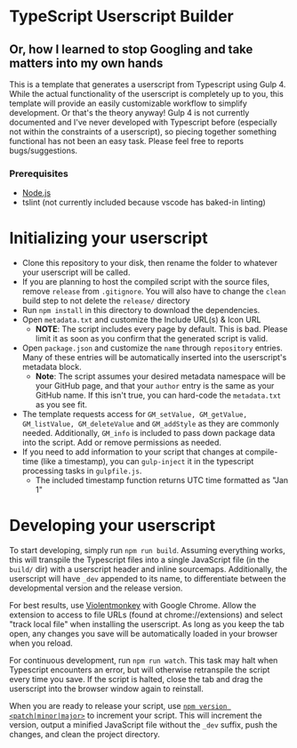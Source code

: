 # TypeScript Userscript Builder
## Or, how I learned to stop Googling and take matters into my own hands

This is a template that generates a userscript from Typescript using Gulp 4. While the actual functionality of the userscript is completely up to you, this template will provide an easily customizable workflow to simplify development. Or that's the theory anyway! Gulp 4 is not currently documented and I've never developed with Typescript before (especially not within the constraints of a userscript), so piecing together something functional has not been an easy task. Please feel free to reports bugs/suggestions.

### Prerequisites

- [Node.js](https://nodejs.org/en/download/)
- tslint (not currently included because vscode has baked-in linting)

# Initializing your userscript

- Clone this repository to your disk, then rename the folder to whatever your userscript will be called.
- If you are planning to host the compiled script with the source files, remove `release` from `.gitignore`. You will also have to change the `clean` build step to not delete the `release/` directory
- Run `npm install` in this directory to download the dependencies.
- Open `metadata.txt` and customize the Include URL(s) & Icon URL
  - **NOTE**: The script includes every page by default. This is bad. Please limit it as soon as you confirm that the generated script is valid.
- Open `package.json` and customize the `name` through `repository` entries. Many of these entries will be automatically inserted into the userscript's metadata block.
  - **Note**: The script assumes your desired metadata namespace will be your GitHub page, and that your `author` entry is the same as your GitHub name. If this isn't true, you can hard-code the `metadata.txt` as you see fit.
- The template requests access for `GM_setValue, GM_getValue, GM_listValue, GM_deleteValue` and `GM_addStyle` as they are commonly needed. Additionally, `GM_info` is included to pass down package data into the script. Add or remove permissions as needed.
- If you need to add information to your script that changes at compile-time (like a timestamp), you can `gulp-inject` it in the typescript processing tasks in `gulpfile.js`.
  - The included timestamp function returns UTC time formatted as "Jan 1"

# Developing your userscript

To start developing, simply run `npm run build`. Assuming everything works, this will transpile the Typescript files into a single JavaScript file (in the `build/` dir) with a userscript header and inline sourcemaps. Additionally, the userscript will have `_dev` appended to its name, to differentiate between the developmental version and the release version.

For best results, use [Violentmonkey](https://violentmonkey.github.io/get-it/) with Google Chrome. Allow the extension to access to file URLs (found at chrome://extensions) and select "track local file" when installing the userscript. As long as you keep the tab open, any changes you save will be automatically loaded in your browser when you reload.

For continuous development, run `npm run watch`. This task may halt when Typescript encounters an error, but will otherwise retranspile the script every time you save. If the script is halted, close the tab and drag the userscript into the browser window again to reinstall.

When you are ready to release your script, use [`npm version <patch|minor|major>`](https://docs.npmjs.com/cli/version) to increment your script. This will increment the version, output a minified JavaScript file without the `_dev` suffix, push the changes, and clean the project directory.
